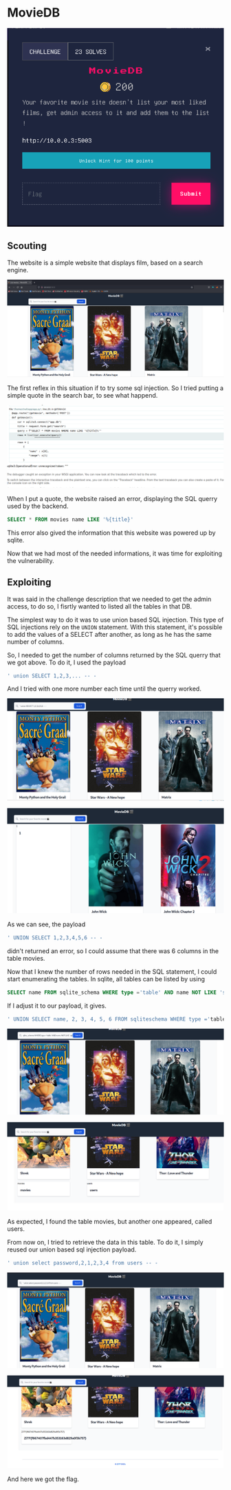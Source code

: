 # MovieDB

!["head"](./enonce_movieDB.png)

## Scouting

The website is a simple website that displays film, based on a search engine.

!["original_website"](./original_website.png)

The first reflex in this situation if to try some sql injection. So I tried putting a simple quote in the search bar, to see what happend.

!["quote_error"](./quote_error.png)

When I put a quote, the website raised an error, displaying the SQL querry used by the backend.

```sql
SELECT * FROM movies name LIKE '%{title}'
```

This error also gived the information that this website was powered up by sqlite.

Now that we had most of the needed informations, it was time for exploiting the vulnerability.

## Exploiting

It was said in the challenge description that we needed to get the admin access, to do so, I fisrtly wanted to listed all the tables in that DB.

The simplest way to do it was to use union based SQL injection. This type of SQL injections rely on the `UNION` statement. With this statement, it's possible to add the values of a SELECT after another, as long as he has the same number of columns.

So, I needed to get the number of columns returned by the SQL querry that we got above. To do it, I used the payload

```sql
' union SELECT 1,2,3,... -- -
```

And I tried with one more number each time until the querry worked.

!["sql0"](./sql0.PNG)

!["sql1"](./sql1.PNG)

As we can see, the payload

```sql
' UNION SELECT 1,2,3,4,5,6 -- -
```
didn't returned an error, so I could assume that there was 6 columns in the table movies.

Now that I knew the number of rows needed in the SQL statement, I could start enumerating the tables. In sqlite, all tables can be listed by using

```sql
SELECT name FROM sqlite_schema WHERE type ='table' AND name NOT LIKE 'sqlite%';
```

If I adjust it to our payload, it gives.

```sql
' UNION SELECT name, 2, 3, 4, 5, 6 FROM sqliteschema WHERE type ='table' AND name NOT LIKE 'sqlite%';
```

!["sql2"](./sql2.PNG)

!["sql3](./sql3.PNG)

As expected, I found the table movies, but another one appeared, called users.

From now on, I tried to retrieve the data in this table. To do it, I simply reused our union based sql injection payload.

```sql
' union select password,2,1,2,3,4 from users -- -
```

!["sql4](./sql4.PNG)

!["sql5"](./sql5.PNG)

And here we got the flag.